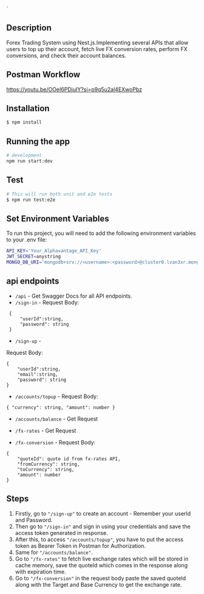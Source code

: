 `
## Description

 Forex Trading System using Nest.js.Implementing several APIs that allow users to top up their account, fetch live FX conversion rates, perform FX conversions, and check their account balances.

## Postman Workflow

https://youtu.be/OOeI6PDjuIY?si=p9q5u2al4EXwoPbz


## Installation

```bash
$ npm install
```

## Running the app

```bash
# development
npm run start:dev
```

## Test

```bash
# This will run both unit and e2e tests
$ npm run test:e2e
```

## Set Environment Variables

To run this project, you will need to add the following environment variables to your .env file:

```bash
API_KEY='Your_Alphavantage_API_Key'
JWT_SECRET=anystring
MONGO_DB_URI='mongodb+srv://<username>:<password>@cluster0.lvan3xr.mongodb.net/?retryWrites=true&w=majority&appName=Cluster0'
```

## api endpoints

- `/api` - Get Swagger Docs for all API endpoints.
- `/sign-in` - 
Request Body:
```
 { 
     "userId":string, 
     "password": string 
 }
 ```

- `/sign-up` - 

Request Body:
```
{ 
    "userId":string, 
    "email":string, 
    "password": string 
}
```
- `/accounts/topup` - 
Request Body:
```
{ "currency": string, "amount": number }
```
- `/accounts/balance` - Get Request

- `/fx-rates` - Get Request

- `/fx-conversion` - 
Request Body:
```
{ 
    "quoteId": quote id from fx-rates API, 
    "fromCurrency": string, 
    "toCurrency": string, 
    "amount": number 
}
```


## Steps
1. Firstly, go to `"/sign-up"` to create an account - Remember your userId and Password.
2. Then go to `"/sign-in"` and sign in using your credentials and save the access token generated in response.
3. After this, to access `"/accounts/topup"`, you have to put the access token as Bearer Token in Postman for Authorization.
4. Same for `"/accounts/balance"`.
5. Go to `"/fx-rates"` to fetch live exchange rates which will be stored in cache memory, save the quoteId which comes in the response along with expiration time.
6. Go to `"/fx-conversion"` in the request body paste the saved quoteId along with the Target and Base Currency to get the exchange rate.






